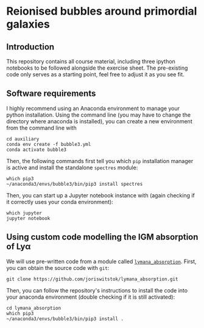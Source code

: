 # Reionised bubbles around primordial galaxies

## Introduction

This repository contains all course material, including three ipython notebooks to be followed alongside the exercise sheet. The pre-existing code only serves as a starting point, feel free to adjust it as you see fit.

## Software requirements

I highly recommend using an Anaconda environment to manage your python installation. Using the command line (you may have to change the directory where anaconda is installed), you can create a new environment from the command line with
```
cd auxiliary
conda env create -f bubble3.yml
conda activate bubble3
```
Then, the following commands first tell you which `pip` installation manager is active and install the standalone `spectres` module:
```
which pip3
~/anaconda3/envs/bubble3/bin/pip3 install spectres
```
Then, you can start up a Jupyter notebook instance with (again checking if it correctly uses your conda environment):
```
which jupyter
jupyter notebook
```

## Using custom code modelling the IGM absorption of Lyα

We will use pre-written code from a module called [`lymana_absorption`](https://github.com/joriswitstok/lymana_absorption). First, you can obtain the source code with `git`:
```
git clone https://github.com/joriswitstok/lymana_absorption.git
```
Then, you can follow the repository's instructions to install the code into your anaconda environment (double checking if it is still activated):
```
cd lymana_absorption
which pip3
~/anaconda3/envs/bubble3/bin/pip3 install .
```